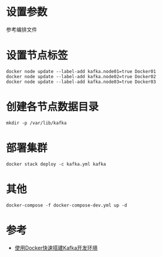 # 设置参数
参考编排文件

# 设置节点标签

```
docker node update --label-add kafka.node01=true Docker01
docker node update --label-add kafka.node02=true Docker02
docker node update --label-add kafka.node03=true Docker03
```

# 创建各节点数据目录

```
mkdir -p /var/lib/kafka
```

# 部署集群

```
docker stack deploy -c kafka.yml kafka
```

# 其他

```
docker-compose -f docker-compose-dev.yml up -d
```

参考
===
- [使用Docker快速搭建Kafka开发环境](https://www.jianshu.com/p/ac03f126980e)